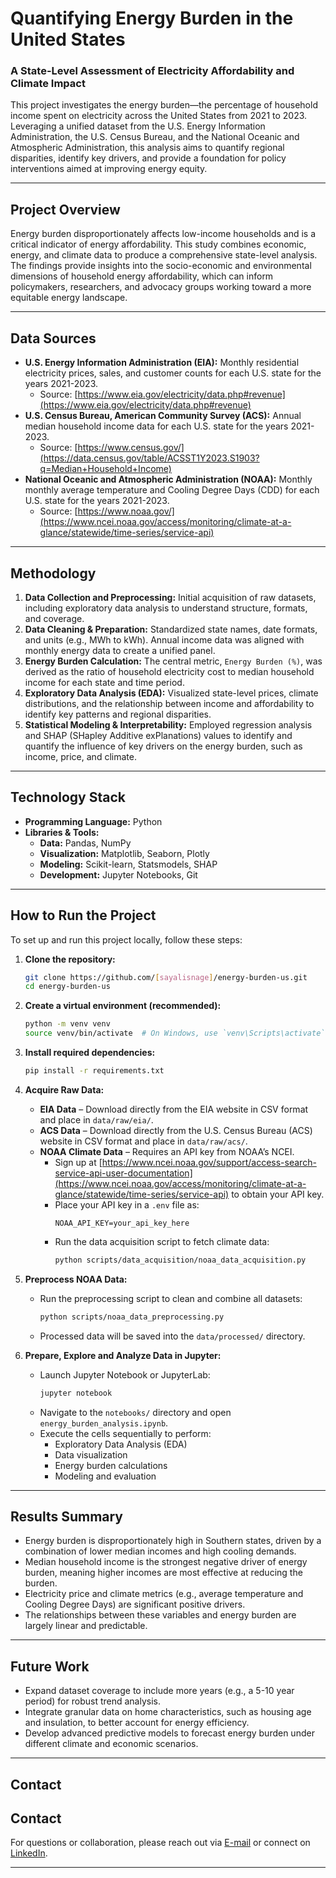 # Quantifying Energy Burden in the United States
### A State-Level Assessment of Electricity Affordability and Climate Impact

This project investigates the energy burden—the percentage of household income spent on electricity across the United States from 2021 to 2023. Leveraging a unified dataset from the U.S. Energy Information Administration, the U.S. Census Bureau, and the National Oceanic and Atmospheric Administration, this analysis aims to quantify regional disparities, identify key drivers, and provide a foundation for policy interventions aimed at improving energy equity.

---

## Project Overview

Energy burden disproportionately affects low-income households and is a critical indicator of energy affordability. This study combines economic, energy, and climate data to produce a comprehensive state-level analysis. The findings provide insights into the socio-economic and environmental dimensions of household energy affordability, which can inform policymakers, researchers, and advocacy groups working toward a more equitable energy landscape.

---

## Data Sources

* __U.S. Energy Information Administration (EIA):__ Monthly residential electricity prices, sales, and customer counts for each U.S. state for the years 2021-2023.
    * Source: [https://www.eia.gov/electricity/data.php#revenue](https://www.eia.gov/electricity/data.php#revenue)
* __U.S. Census Bureau, American Community Survey (ACS):__ Annual median household income data for each U.S. state for the years 2021-2023.
    * Source: [https://www.census.gov/](https://data.census.gov/table/ACSST1Y2023.S1903?q=Median+Household+Income)
* __National Oceanic and Atmospheric Administration (NOAA):__ Monthly monthly average temperature and Cooling Degree Days (CDD) for each U.S. state for the years 2021-2023.
    * Source: [https://www.noaa.gov/](https://www.ncei.noaa.gov/access/monitoring/climate-at-a-glance/statewide/time-series/service-api)

---

## Methodology

1.  __Data Collection and Preprocessing:__ Initial acquisition of raw datasets, including exploratory data analysis to understand structure, formats, and coverage.
2.  __Data Cleaning & Preparation:__ Standardized state names, date formats, and units (e.g., MWh to kWh). Annual income data was aligned with monthly energy data to create a unified panel.
3.  __Energy Burden Calculation:__ The central metric, `Energy Burden (%)`, was derived as the ratio of household electricity cost to median household income for each state and time period.
4.  __Exploratory Data Analysis (EDA):__ Visualized state-level prices, climate distributions, and the relationship between income and affordability to identify key patterns and regional disparities.
5.  __Statistical Modeling & Interpretability:__ Employed regression analysis and SHAP (SHapley Additive exPlanations) values to identify and quantify the influence of key drivers on the energy burden, such as income, price, and climate.

---

## Technology Stack

* __Programming Language:__ Python
* __Libraries & Tools:__
    * __Data:__ Pandas, NumPy
    * __Visualization:__ Matplotlib, Seaborn, Plotly
    * __Modeling:__ Scikit-learn, Statsmodels, SHAP
    * __Development:__ Jupyter Notebooks, Git

---

## How to Run the Project

To set up and run this project locally, follow these steps:

1. __Clone the repository:__
    ```bash
    git clone https://github.com/[sayalisnage]/energy-burden-us.git
    cd energy-burden-us
    ```

2. __Create a virtual environment (recommended):__
    ```bash
    python -m venv venv
    source venv/bin/activate  # On Windows, use `venv\Scripts\activate`
    ```

3. __Install required dependencies:__
    ```bash
    pip install -r requirements.txt
    ```

4. __Acquire Raw Data:__
    * __EIA Data__ – Download directly from the EIA website in CSV format and place in `data/raw/eia/`.
    * __ACS Data__ – Download directly from the U.S. Census Bureau (ACS) website in CSV format and place in `data/raw/acs/`.
    * __NOAA Climate Data__ – Requires an API key from NOAA’s NCEI.
        - Sign up at [https://www.ncei.noaa.gov/support/access-search-service-api-user-documentation](https://www.ncei.noaa.gov/access/monitoring/climate-at-a-glance/statewide/time-series/service-api) to obtain your API key.
        - Place your API key in a `.env` file as:
          ```
          NOAA_API_KEY=your_api_key_here
          ```
        - Run the data acquisition script to fetch climate data:
          ```bash
          python scripts/data_acquisition/noaa_data_acquisition.py
          ```

5. __Preprocess NOAA Data:__
    * Run the preprocessing script to clean and combine all datasets:
      ```bash
      python scripts/noaa_data_preprocessing.py
      ```
    * Processed data will be saved into the `data/processed/` directory.

6. __Prepare, Explore and Analyze Data in Jupyter:__
    * Launch Jupyter Notebook or JupyterLab:
      ```bash
      jupyter notebook
      ```
    * Navigate to the `notebooks/` directory and open `energy_burden_analysis.ipynb`.
    * Execute the cells sequentially to perform:
      - Exploratory Data Analysis (EDA)
      - Data visualization
      - Energy burden calculations
      - Modeling and evaluation
---

## Results Summary

* Energy burden is disproportionately high in Southern states, driven by a combination of lower median incomes and high cooling demands.
* Median household income is the strongest negative driver of energy burden, meaning higher incomes are most effective at reducing the burden.
* Electricity price and climate metrics (e.g., average temperature and Cooling Degree Days) are significant positive drivers.
* The relationships between these variables and energy burden are largely linear and predictable.

---

## Future Work

* Expand dataset coverage to include more years (e.g., a 5-10 year period) for robust trend analysis.
* Integrate granular data on home characteristics, such as housing age and insulation, to better account for energy efficiency.
* Develop advanced predictive models to forecast energy burden under different climate and economic scenarios.

---

## Contact

## Contact

For questions or collaboration, please reach out via [E-mail](sayalinage@gmail.com) or connect on [LinkedIn](https://www.linkedin.com/in/sayali-nage-34303b136/).

---
